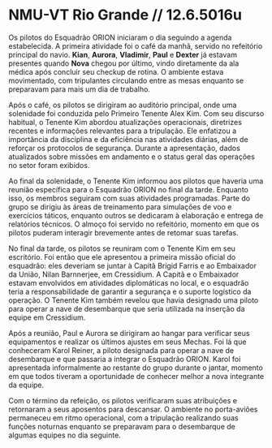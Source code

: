 # NMU-VT Rio Grande // 12.6.5016u

Os pilotos do Esquadrão ORION iniciaram o dia seguindo a agenda estabelecida. A primeira atividade foi o café da manhã, servido no refeitório principal do navio. **Kian**, **Aurora**, **Vladimir**, **Paul** e **Dexter** já estavam presentes quando **Nova** chegou por último, vindo diretamente da ala médica após concluir seu checkup de rotina. O ambiente estava movimentado, com tripulantes circulando entre as mesas enquanto se preparavam para mais um dia de trabalho.

Após o café, os pilotos se dirigiram ao auditório principal, onde uma solenidade foi conduzida pelo Primeiro Tenente Alex Kim. Com seu discurso habitual, o Tenente Kim abordou atualizações operacionais, diretrizes recentes e informações relevantes para a tripulação. Ele enfatizou a importância da disciplina e da eficiência nas atividades diárias, além de reforçar os protocolos de segurança. Durante a apresentação, dados atualizados sobre missões em andamento e o status geral das operações no setor foram exibidos.

Ao final da solenidade, o Tenente Kim informou aos pilotos que haveria uma reunião específica para o Esquadrão ORION no final da tarde. Enquanto isso, os membros seguiram com suas atividades programadas. Parte do grupo se dirigiu às áreas de treinamento para simulações de voo e exercícios táticos, enquanto outros se dedicaram à elaboração e entrega de relatórios técnicos. O almoço foi servido no refeitório, momento em que os pilotos puderam interagir brevemente antes de retomar suas tarefas.

No final da tarde, os pilotos se reuniram com o Tenente Kim em seu escritório. Foi então que ele apresentou a primeira missão oficial do esquadrão: eles deveriam se juntar à Capitã Brigid Farris e ao Embaixador da União, Nilan Barnnerjee, em Cressidium. A Capitã e o Embaixador estavam envolvidos em atividades diplomáticas no local, e o esquadrão teria a responsabilidade de garantir a segurança e o suporte logístico da operação. O Tenente Kim também revelou que havia designado uma piloto para operar a nave de desembarque que seria utilizada na inserção da equipe em Cressidium.

Após a reunião, Paul e Aurora se dirigiram ao hangar para verificar seus equipamentos e realizar os últimos ajustes em seus Mechas. Foi lá que conheceram Karol Reiner, a piloto designada para operar a nave de desembarque e que passaria a integrar o Esquadrão ORION. Karol foi apresentada informalmente ao restante do grupo durante o jantar, momento em que todos tiveram a oportunidade de conhecer melhor a nova integrante da equipe.

Com o término da refeição, os pilotos verificaram suas atribuiçôes e retornaram a seus aposentos para descansar. O ambiente no porta-aviões permaneceu em ritmo operacional, com a tripulação realizando suas funções noturnas enquanto se preparavam para o desembarque de algumas equipes no dia seguinte.
